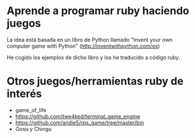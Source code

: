 
# Aprende a programar ruby haciendo juegos

La idea está basada en un libro de Python llamado "Invent your own computer game with Python" (http://inventwithpython.com/es)

He cogido los ejemplos de dicho libro y los he traducido a código ruby.

# Otros juegos/herramientas ruby de interés

* game_of_life
* https://github.com/twe4ked/terminal_game_engine
* https://github.com/andie5/rps_game/tree/master/bin
* Gosu y Chingu
